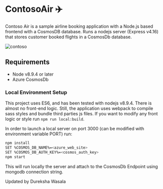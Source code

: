 # ContosoAir ✈️

Contoso Air is a sample airline booking application with a Node.js based frontend with a CosmosDB database. Runs a nodejs server (Express v4.16) that stores customer booked flights in a CosmosDb database.

![contoso](ContosAir.png)

## Requirements

- Node v8.9.4 or later
- Azure CosmosDb

### Local Environment Setup

This project uses ES6, and has been tested with nodejs v8.9.4.
There is almost no front-end logic. Still, the application uses webpack to compile sass styles and bundle third parties js files. If you want to modify any front logic or style run `npm run local:build`.

In order to launch a local server on port 3000 (can be modified with environment variable PORT) run:

```bash
npm install
SET %COSMOS_DB_NAME%=<azure_web_site>
SET %COSMOS_DB_AUTH_KEY%=<cosmos_auth_key>
npm start
```

This will run locally the server and attach to the CosmosDb Endpoint using mongodb connection string.

Updated by Dureksha Wasala

